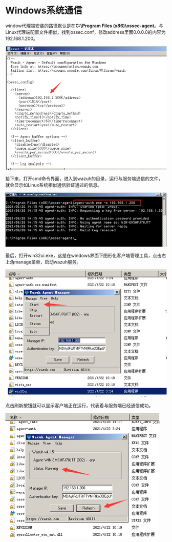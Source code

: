 # Windows系统通信

window代理端安装的路径默认是在**C:\Program Files \(x86\)\ossec-agent**。与Linux代理端配置文件相似，找到ossec.conf，修改address里面0.0.0.0的内容为192.168.1.200。

![](../../../.gitbook/assets/image%20%2816%29.png)

接下来，打开cmd命令界面，进入到wazuh的目录，运行与服务端通信的文件，就会显示如Linux系统相似通信验证通过的信息。

![](../../../.gitbook/assets/image%20%2825%29.png)

最后，打开win32ui.exe，这是在windows界面下图形化客户端管理工具，点击右上角manage菜单，启动wazuh服务。

![](../../../.gitbook/assets/image%20%2817%29.png)

点击刷新按钮就可以显示客户端正在运行，代表着与服务端已经通信成功。

![](../../../.gitbook/assets/image%20%2830%29.png)


